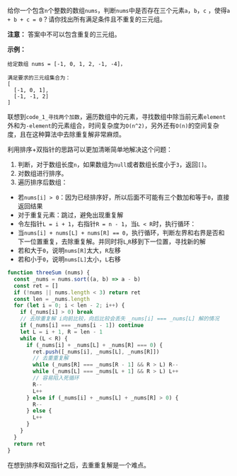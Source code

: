 给你一个包含`n`个整数的数组`nums`，判断`nums`中是否存在三个元素`a`，`b`，`c` ，使得`a + b + c = 0`？请你找出所有满足条件且不重复的三元组。

**注意：** 答案中不可以包含重复的三元组。

**示例：**
```
给定数组 nums = [-1, 0, 1, 2, -1, -4]，

满足要求的三元组集合为：
[
  [-1, 0, 1],
  [-1, -1, 2]
]
```

联想到`code_1_寻找两个加数`，遍历数组中的元素，寻找数组中除当前元素`element`外和为`-element`的元素组合，时间复杂度为`O(n^2)`，另外还有`O(n)`的空间复杂度，且在这种算法中去除重复解非常麻烦。

利用排序+双指针的思路可以更加清晰简单地解决这个问题：

1. 判断，对于数组长度`n`，如果数组为`null`或者数组长度小于`3`，返回`[]`。
2. 对数组进行排序。
3. 遍历排序后数组：
  - 若`nums[i] > 0`：因为已经排序好，所以后面不可能有三个数加和等于`0`，直接返回结果
  - 对于重复元素：跳过，避免出现重复解
  - 令左指针`L = i + 1`，右指针`R = n - 1`，当`L < R`时，执行循环：
  - 当`nums[i] + nums[L] + nums[R] == 0`，执行循环，判断左界和右界是否和下一位置重复，去除重复解。并同时将`L`,`R`移到下一位置，寻找新的解
  - 若和大于`0`，说明`nums[R]`太大，`R`左移
  - 若和小于`0`，说明`nums[L]`太小，`L`右移

```js
function threeSum (nums) {
  const _nums = nums.sort((a, b) => a - b)
  const ret = []
  if (!nums || nums.length < 3) return ret
  const len = _nums.length
  for (let i = 0; i < len - 2; i++) {
    if (_nums[i] > 0) break
    // 去除重复解 i向前比较，向后比较会丢失 _nums[i] === _nums[L] 解的情况
    if (_nums[i] === _nums[i - 1]) continue
    let L = i + 1, R = len - 1
    while (L < R) {
      if (_nums[i] + _nums[L] + _nums[R] === 0) {
        ret.push([_nums[i], _nums[L], _nums[R]])
        // 去重重复解
        while (_nums[R] === _nums[R - 1] && R > L) R--
        while (_nums[L] === _nums[L + 1] && R > L) L++
        // 容易陷入死循环
        R--
        L++
      } else if (_nums[i] + _nums[L] + _nums[R] > 0) {
        R--
      } else {
        L++
      }
    }
  }
  return ret
}
```

在想到排序和双指针之后，去重重复解是一个难点。
